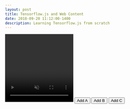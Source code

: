 ```yaml
---
layout: post
title: Tensorflow.js and Web Content
date: 2018-09-20 11:12:00-1400
description: Learning Tensorflow.js from scratch
---
```


<html>
  <head>
    <!-- Load the latest version of TensorFlow.js -->
    <script src="https://unpkg.com/@tensorflow/tfjs"></script>
    <script src="https://unpkg.com/@tensorflow-models/mobilenet"></script>
    <!-- Add the k-nearest neighbor library -->
    <script src="https://unpkg.com/@tensorflow-models/knn-classifier"></script>
  </head>
  <body>
    <div id="console"></div>
    <!-- Add an image that we will use to test -->
    <video autoplay playsinline muted id="webcam" width="224" height="224"></video>
    <button id="class-a">Add A</button>
    <button id="class-b">Add B</button>
    <button id="class-c">Add C</button>
    <!-- Load index.js after the content of the page -->
    <script src="/assets/js/webtfvid.js"></script>
  </body>
</html>

